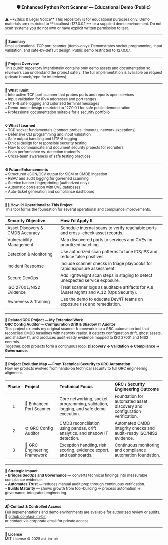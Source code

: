 <h4 align="center">🛡️ Enhanced Python Port Scanner — Educational Demo (Public)</h4>

<small>
⚠️ **Ethics & Legal Notice**  
This repository is for educational purposes only. Demo materials are restricted to **localhost (127.0.0.1)** or a supplied demo environment.  
Do not scan systems you do not own or have explicit written permission to test.
</small>

---

**<small>🎯 Summary</small>**  
<small>Small educational TCP port scanner (demo-only). Demonstrates socket programming, input validation, and safe-by-default design. Public demo restricted to 127.0.0.1.</small>

---

**<small>🧠 Project Overview</small>**  
<small>This public repository intentionally contains only demo assets and documentation so reviewers can understand the project safely. The full implementation is available on request (private branch/repo for interviews).</small>

---

**<small>🔧 What I Built</small>**  
<small>
• Interactive TCP port scanner that probes ports and reports open services  
• Input validation for IPv4 addresses and port ranges  
• UTF-8 safe logging and colorized terminal messages  
• Demo-mode design restricted to 127.0.0.1 for safe public demonstration  
• Professional documentation suitable for a security portfolio
</small>

---

**<small>💡 What I Learned</small>**  
<small>
• TCP socket fundamentals (connect probes, timeouts, network exceptions)  
• Defensive CLI programming and input validation  
• Safe output handling and UTF-8 logging  
• Ethical design for responsible security testing  
• How to communicate and document security projects for recruiters  
• Scan performance vs. detection tradeoffs  
• Cross-team awareness of safe testing practices
</small>

---

**<small>⚙️ Future Enhancements</small>**  
<small>
• Structured JSON/CSV output for SIEM or CMDB ingestion  
• RBAC and audit logging for governed scanning  
• Service banner fingerprinting (authorized only)  
• Automatic correlation with CVE databases  
• Auto-ticket generation and compliance dashboard
</small>

---

**<small>👩‍💼 How I’d Operationalize This Project</small>**  
<small>This tool forms the foundation for several operational and compliance improvements.</small>

<small>

| **<small>Security Objective</small>** | **<small>How I’d Apply It</small>** |
|:--|:--|
| <small>Asset Discovery & CMDB Accuracy</small> | <small>Schedule internal scans to verify reachable ports and cross-check asset records.</small> |
| <small>Vulnerability Management</small> | <small>Map discovered ports to services and CVEs for prioritized patching.</small> |
| <small>Detection & Monitoring</small> | <small>Use authorized scan patterns to tune IDS/IPS and reduce false positives.</small> |
| <small>Incident Response</small> | <small>Include scanner checks in triage playbooks for rapid exposure assessment.</small> |
| <small>Secure DevOps</small> | <small>Add lightweight scan steps in staging to detect unexpected service exposure.</small> |
| <small>ISO 27001/NIS2 Evidence</small> | <small>Treat scanner logs as auditable artifacts for A.8 (Asset Mgmt) and A.12 (Ops Security).</small> |
| <small>Awareness & Training</small> | <small>Use the demo to educate Dev/IT teams on exposure risk and remediation.</small> |
</small>

---

**<small>🔗 Related GRC Project — My Extended Work</small>**  
<small>
**GRC Config Auditor — Configuration Drift & Shadow IT Auditor**  
This project extends my original scanner framework into a GRC automation tool that reconciles CMDB baselines with network reality. It detects configuration drift, ghost assets, and shadow IT, and produces audit-ready evidence mapped to ISO 27001 and NIS2 controls.  
Together, both projects form a continuous loop: **Discovery → Validation → Compliance → Governance.**
</small>

---

**<small>🧭 Project Evolution Map — From Technical Security to GRC Automation</small>**  
<small>How my projects evolved from hands-on technical security to full GRC engineering alignment.</small>

<small>

| **<small>Phase</small>** | **<small>Project</small>** | **<small>Technical Focus</small>** | **<small>GRC / Security Engineering Outcome</small>** |
|:--:|:--|:--|:--|
| <small>1</small> | <small>🧩 Enhanced Port Scanner</small> | <small>Core networking, socket programming, validation, logging, and safe demo execution.</small> | <small>Foundation for automated asset discovery and configuration verification.</small> |
| <small>2</small> | <small>⚙️ GRC Config Auditor</small> | <small>CMDB reconciliation using pandas, drift analytics, and shadow IT detection.</small> | <small>Automated CMDB integrity checks and audit-ready ISO/NIS2 evidence.</small> |
| <small>3</small> | <small>🧠 GRC Engineering Framework</small> | <small>Exception handling, risk scoring, evidence export, and dashboards.</small> | <small>Continuous monitoring and compliance automation foundation.</small> |
</small>

---

**<small>🚀 Strategic Impact</small>**  
<small>
• **Bridges SecOps and Governance** — converts technical findings into measurable compliance evidence.  
• **Automates Trust** — reduces manual audit prep through continuous verification.  
• **Builds Maturity** — shows growth from tool-building → process automation → governance-integrated engineering.
</small>

---

**<small>📬 Contact & Controlled Access</small>**  
<small>
Full implementations and demo environments are available for authorized review or audits.  
📎 <a href="https://github.com/asi-im-bir">github.com/asi-im-bir</a>  
or contact via corporate email for private access.
</small>

---

**<small>🪪 License</small>**  
<small>MIT License © 2025 asi-im-bir</small>



